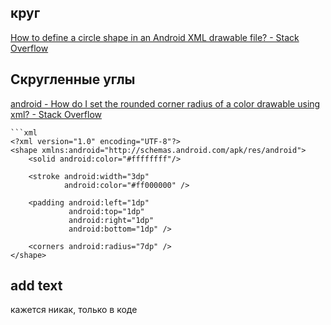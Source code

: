 ## круг
[How to define a circle shape in an Android XML drawable file? - Stack Overflow](https://stackoverflow.com/questions/3185103/how-to-define-a-circle-shape-in-an-android-xml-drawable-file)
## Скругленные углы
[android - How do I set the rounded corner radius of a color drawable using xml? - Stack Overflow](https://stackoverflow.com/questions/2122199/how-do-i-set-the-rounded-corner-radius-of-a-color-drawable-using-xml)
```
```xml
<?xml version="1.0" encoding="UTF-8"?> 
<shape xmlns:android="http://schemas.android.com/apk/res/android"> 
    <solid android:color="#ffffffff"/>    
             
    <stroke android:width="3dp"
            android:color="#ff000000" />

    <padding android:left="1dp"
             android:top="1dp"
             android:right="1dp"
             android:bottom="1dp" /> 
             
    <corners android:radius="7dp" /> 
</shape>
```
## add text
кажется никак, только в коде